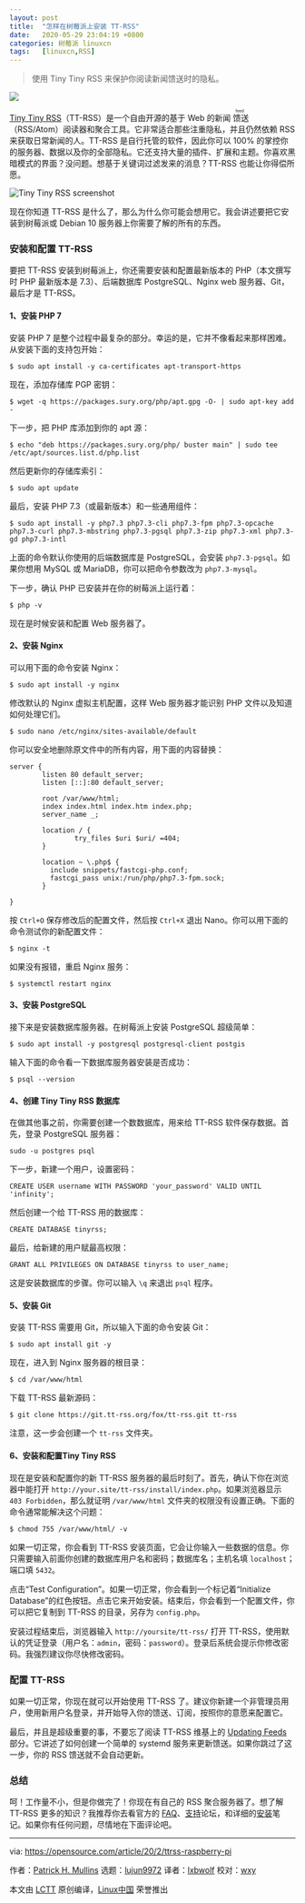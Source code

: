 ```yaml
---
layout: post
title:	"怎样在树莓派上安装 TT-RSS"
date:	2020-05-29 23:04:19 +0800 
categories:	树莓派 linuxcn 
tags:	[linuxcn,RSS]
---
```




> 
> 使用 Tiny Tiny RSS 来保护你阅读新闻馈送时的隐私。
> 
> 
> 


![](/Asserts/Images//attachment/album/202005/29/230337vmazkl65hh61l0qq.png)


[Tiny Tiny RSS](https://tt-rss.org/)（TT-RSS）是一个自由开源的基于 Web 的新闻<ruby> 馈送 <rt>  feed </rt></ruby>（RSS/Atom）阅读器和聚合工具。它非常适合那些注重隐私，并且仍然依赖 RSS 来获取日常新闻的人。TT-RSS 是自行托管的软件，因此你可以 100% 的掌控你的服务器、数据以及你的全部隐私。它还支持大量的插件、扩展和主题。你喜欢黑暗模式的界面？没问题。想基于关键词过滤发来的消息？TT-RSS 也能让你得偿所愿。


![Tiny Tiny RSS screenshot](/Asserts/Images//attachment/album/202005/29/230445qan6mdwmfn3fmxa5.jpg "Tiny Tiny RSS screenshot")


现在你知道 TT-RSS 是什么了，那么为什么你可能会想用它。我会讲述要把它安装到树莓派或 Debian 10 服务器上你需要了解的所有的东西。


### 安装和配置 TT-RSS


要把 TT-RSS 安装到树莓派上，你还需要安装和配置最新版本的 PHP（本文撰写时 PHP 最新版本是 7.3）、后端数据库 PostgreSQL、Nginx web 服务器、Git，最后才是 TT-RSS。


#### 1、安装 PHP 7


安装 PHP 7 是整个过程中最复杂的部分。幸运的是，它并不像看起来那样困难。从安装下面的支持包开始：



```
$ sudo apt install -y ca-certificates apt-transport-https
```

现在，添加存储库 PGP 密钥：



```
$ wget -q https://packages.sury.org/php/apt.gpg -O- | sudo apt-key add -
```

下一步，把 PHP 库添加到你的 apt 源：



```
$ echo "deb https://packages.sury.org/php/ buster main" | sudo tee /etc/apt/sources.list.d/php.list
```

然后更新你的存储库索引：



```
$ sudo apt update
```

最后，安装 PHP 7.3（或最新版本）和一些通用组件：



```
$ sudo apt install -y php7.3 php7.3-cli php7.3-fpm php7.3-opcache php7.3-curl php7.3-mbstring php7.3-pgsql php7.3-zip php7.3-xml php7.3-gd php7.3-intl
```

上面的命令默认你使用的后端数据库是 PostgreSQL，会安装 `php7.3-pgsql`。如果你想用 MySQL 或 MariaDB，你可以把命令参数改为 `php7.3-mysql`。


下一步，确认 PHP 已安装并在你的树莓派上运行着：



```
$ php -v
```

现在是时候安装和配置 Web 服务器了。


#### 2、安装 Nginx


可以用下面的命令安装 Nginx：



```
$ sudo apt install -y nginx
```

修改默认的 Nginx 虚拟主机配置，这样 Web 服务器才能识别 PHP 文件以及知道如何处理它们。



```
$ sudo nano /etc/nginx/sites-available/default
```

你可以安全地删除原文件中的所有内容，用下面的内容替换：



```
server {
        listen 80 default_server;
        listen [::]:80 default_server;

        root /var/www/html;
        index index.html index.htm index.php;
        server_name _;

        location / {
                try_files $uri $uri/ =404;
        }

        location ~ \.php$ {
          include snippets/fastcgi-php.conf;
          fastcgi_pass unix:/run/php/php7.3-fpm.sock;
        }

}
```

按 `Ctrl+O` 保存修改后的配置文件，然后按 `Ctrl+X` 退出 Nano。你可以用下面的命令测试你的新配置文件：



```
$ nginx -t
```

如果没有报错，重启 Nginx 服务：



```
$ systemctl restart nginx
```

#### 3、安装 PostgreSQL


接下来是安装数据库服务器。在树莓派上安装 PostgreSQL 超级简单：



```
$ sudo apt install -y postgresql postgresql-client postgis
```

输入下面的命令看一下数据库服务器安装是否成功：



```
$ psql --version
```

#### 4、创建 Tiny Tiny RSS 数据库


在做其他事之前，你需要创建一个数数据库，用来给 TT-RSS 软件保存数据。首先，登录 PostgreSQL 服务器：



```
sudo -u postgres psql
```

下一步，新建一个用户，设置密码：



```
CREATE USER username WITH PASSWORD 'your_password' VALID UNTIL 'infinity';
```

然后创建一个给 TT-RSS 用的数据库：



```
CREATE DATABASE tinyrss;
```

最后，给新建的用户赋最高权限：



```
GRANT ALL PRIVILEGES ON DATABASE tinyrss to user_name;
```

这是安装数据库的步骤。你可以输入 `\q` 来退出 `psql` 程序。


#### 5、安装 Git


安装 TT-RSS 需要用 Git，所以输入下面的命令安装 Git：



```
$ sudo apt install git -y
```

现在，进入到 Nginx 服务器的根目录：



```
$ cd /var/www/html
```

下载 TT-RSS 最新源码：



```
$ git clone https://git.tt-rss.org/fox/tt-rss.git tt-rss
```

注意，这一步会创建一个 `tt-rss` 文件夹。


#### 6、安装和配置Tiny Tiny RSS


现在是安装和配置你的新 TT-RSS 服务器的最后时刻了。首先，确认下你在浏览器中能打开 `http://your.site/tt-rss/install/index.php`。如果浏览器显示 `403 Forbidden`，那么就证明 `/var/www/html` 文件夹的权限没有设置正确。下面的命令通常能解决这个问题：



```
$ chmod 755 /var/www/html/ -v
```

如果一切正常，你会看到 TT-RSS 安装页面，它会让你输入一些数据的信息。你只需要输入前面你创建的数据库用户名和密码；数据库名；主机名填 `localhost`；端口填 `5432`。


点击“Test Configuration”。如果一切正常，你会看到一个标记着“Initialize Database”的红色按钮。点击它来开始安装。结束后，你会看到一个配置文件，你可以把它复制到 TT-RSS 的目录，另存为 `config.php`。


安装过程结束后，浏览器输入 `http://yoursite/tt-rss/` 打开 TT-RSS，使用默认的凭证登录（用户名：`admin`，密码：`password`）。登录后系统会提示你修改密码。我强烈建议你尽快修改密码。


### 配置 TT-RSS


如果一切正常，你现在就可以开始使用 TT-RSS 了。建议你新建一个非管理员用户，使用新用户名登录，并开始导入你的馈送、订阅，按照你的意愿来配置它。


最后，并且是超级重要的事，不要忘了阅读 TT-RSS 维基上的 [Updating Feeds](https://tt-rss.org/wiki/UpdatingFeeds) 部分。它讲述了如何创建一个简单的 systemd 服务来更新馈送。如果你跳过了这一步，你的 RSS 馈送就不会自动更新。


### 总结


呵！工作量不小，但是你做完了！你现在有自己的 RSS 聚合服务器了。想了解 TT-RSS 更多的知识？我推荐你去看官方的 [FAQ](https://tt-rss.org/wiki/FAQ)、[支持](https://community.tt-rss.org/c/tiny-tiny-rss/support)论坛，和详细的[安装](https://tt-rss.org/wiki/InstallationNotes)笔记。如果你有任何问题，尽情地在下面评论吧。




---


via: <https://opensource.com/article/20/2/ttrss-raspberry-pi>


作者：[Patrick H. Mullins](https://opensource.com/users/pmullins) 选题：[lujun9972](https://github.com/lujun9972) 译者：[lxbwolf](https://github.com/lxbwolf) 校对：[wxy](https://github.com/wxy)


本文由 [LCTT](https://github.com/LCTT/TranslateProject) 原创编译，[Linux中国](https://linux.cn/) 荣誉推出
